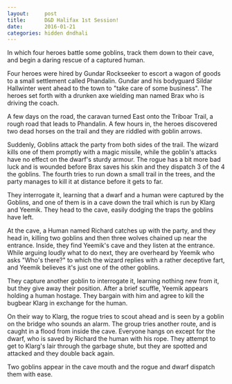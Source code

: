 ```yaml
---
layout:     post
title:      D&D Halifax 1st Session!
date:       2016-01-21
categories: hidden dndhali
---
```


In which four heroes battle some goblins, track them down to their cave, and begin a daring rescue of a captured human.

Four heroes were hired by Gundar Rockseeker to escort a wagon of goods to a small settlement called Phandalin.  Gundar and his bodyguard Sildar Hallwinter went ahead to the town to "take care of some business".  The heroes set forth with a drunken axe wielding man named Brax who is driving the coach.

A few days on the road, the caravan turned East onto the Triboar Trail, a rough road that leads to Phandalin.  A few hours in, the heroes discovered two dead horses on the trail and they are riddled with goblin arrows.

Suddenly, Goblins attack the party from both sides of the trail.  The wizard kills one of them promptly with a magic missile, while the goblin's attacks have no effect on the dwarf's sturdy armour.  The rogue has a bit more bad luck and is wounded before Brax saves his skin and they dispatch 3 of the 4 the goblins.  The fourth tries to run down a small trail in the trees, and the party manages to kill it at distance before it gets to far.

They interrogate it, learning that a dwarf and a human were captured by the Goblins, and one of them is in a cave down the trail which is run by Klarg and Yeemik.  They head to the cave, easily dodging the traps the goblins have left.

At the cave, a Human named Richard catches up with the party, and they head in, killing two goblins and then three wolves chained up near the entrance.  Inside, they find Yeemik's cave and they listen at the entrance.  While arguing loudly what to do next, they are overheard by Yeemik who asks "Who's there?" to which the wizard replies with a rather deceptive fart, and Yeemik believes it's just one of the other goblins.

They capture another goblin to interrogate it, learning nothing new from it, but they give away their position.  After a brief scuffle, Yeemik appears holding a human hostage.  They bargain with him and agree to kill the bugbear Klarg in exchange for the human.

On their way to Klarg, the rogue tries to scout ahead and is seen by a goblin on the bridge who sounds an alarm.  The group tries another route, and is caught in a flood from inside the cave.  Everyone hangs on except for the dwarf, who is saved by Richard the human with his rope.  They attempt to get to Klarg's lair through the garbage shute, but they are spotted and attacked and they double back again.

Two goblins appear in the cave mouth and the rogue and dwarf dispatch them with ease.
